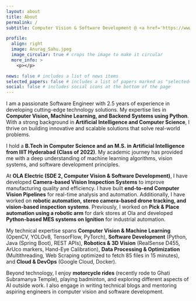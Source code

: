 ```yaml
---
layout: about
title: About
permalink: /
subtitle: Computer Vision & Software Development @ <a href='https://www.olaelectric.com/'> OLA </a> | <a href='https://www.iiit.ac.in/'>IIIT Hyderabad</a>

profile:
  align: right
  image: Anurag_Sahu.jpeg
  image_circular: true # crops the image to make it circular
  more_info: >
    <p></p>

news: false # includes a list of news items
selected_papers: false # includes a list of papers marked as "selected={true}"
social: false # includes social icons at the bottom of the page
---
```

I am a passionate Software Engineer with 2.5 years of experience in developing cutting-edge technology solutions. My expertise lies in <b>Computer Vision, Machine Learning, and Backend Systems using Python</b>. With a strong background in <b>Artificial Intelligence and Computer Science</b>, I thrive on building innovative and scalable solutions that solve real-world problems.

I hold a <b>B.Tech in Computer Science and an M.S. in Artificial Intelligence from IIIT Hyderabad (Class of 2022)</b>. My academic journey has provided me with a deep understanding of machine learning algorithms, vision systems, and software development principles.

At <b>OLA Electric (SDE 2, Computer Vision & Software Development)</b>, I have developed <b>Camera-based Vision Inspection Systems</b> to improve manufacturing quality and efficiency. I have built <b>end-to-end Computer Vision Pipelines</b> for real-time analysis and automation. Additionally, I have worked on <b>robotic automation, stereo camera-based drone tracking, and vision-based inspection systems</b>. Previously, I worked on <b>Pick & Place automation using a robotic arm</b> for dark stores at Ola and developed <b>Python-based MES systems on Ignition</b> for industrial automation.

My technical expertise spans <b>Computer Vision & Machine Learning</b> (OpenCV, YOLOv8, TensorFlow, PyTorch), <b>Software Development</b> (Python, Java (Spring Boot), REST APIs), <b>Robotics & 3D Vision</b> (RealSense D455, ArUco markers, Hand-Eye Calibration), <b>Data Processing & Optimization</b> (Multithreading, Web Scraping optimized to fetch 85 files in 15 minutes), and <b>Cloud & DevOps</b> (Google Cloud, Docker).

Beyond technology, I enjoy <b>motorcycle rides</b> (recently rode to Ghati Subramanya Temple), playing badminton, and exploring different aspects of AI outside work. I also engage in writing technical blogs and mentoring aspiring engineers in computer vision and software development.
